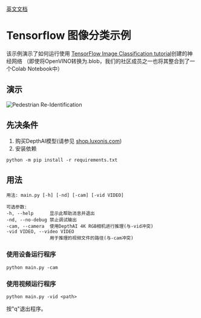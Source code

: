[英文文档](README.md)

# Tensorflow 图像分类示例

该示例演示了如何运行使用 [TensorFlow Image Classification tutorial](https://colab.research.google.com/drive/1oNxfvx5jOfcmk1Nx0qavjLN8KtWcLRn6?usp=sharing)创建的神经网络 （即使将OpenVINO转换为.blob，我们的社区成员之一也将其整合到了一个Colab Notebook中）


## 演示

![Pedestrian Re-Identification](https://user-images.githubusercontent.com/5244214/109003919-522a0180-76a8-11eb-948c-a74432c22be1.gif)

## 先决条件

1. 购买DepthAI模型(请参见 [shop.luxonis.com](https://shop.luxonis.com/))
2. 安装依赖
```
python -m pip install -r requirements.txt
```

## 用法

```
用法: main.py [-h] [-nd] [-cam] [-vid VIDEO]

可选参数:
-h, --help      显示此帮助消息并退出
-nd, --no-debug 禁止调试输出
-cam, --camera  使用DepthAI 4K RGB相机进行推理(与-vid冲突)
-vid VIDEO, --video VIDEO
                用于推理的视频文件的路径(与-cam冲突)
```

### 使用设备运行程序

```
python main.py -cam
```

### 使用视频运行程序
``` 
python main.py -vid <path>
```

按"q"退出程序。